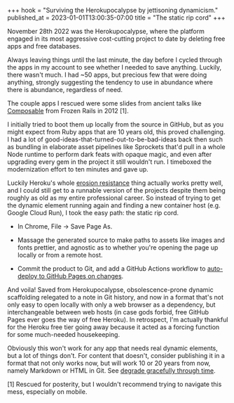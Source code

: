 +++
hook = "Surviving the Herokupocalypse by jettisoning dynamicism."
published_at = 2023-01-01T13:00:35-07:00
title = "The static rip cord"
+++

November 28th 2022 was the Herokupocalypse, where the platform engaged in its most aggressive cost-cutting project to date by deleting free apps and free databases.

Always leaving things until the last minute, the day before I cycled through the apps in my account to see whether I needed to save anything. Luckily, there wasn't much. I had ~50 apps, but precious few that were doing anything, strongly suggesting the tendency to use in abundance where there is abundance, regardless of need.

The couple apps I rescued were some slides from ancient talks like [Composable](https://brandur.github.io/composable/) from Frozen Rails in 2012 [1].

I initially tried to boot them up locally from the source in GitHub, but as you might expect from Ruby apps that are 10 years old, this proved challenging. I had a lot of good-ideas-that-turned-out-to-be-bad-ideas back then such as bundling in elaborate asset pipelines like Sprockets that'd pull in a whole Node runtime to perform dark feats with opaque magic, and even after upgrading every gem in the project it still wouldn't run. I timeboxed the modernization effort to ten minutes and gave up.

Luckily Heroku's whole [erosion resistance](/nanoglyphs/022-entropy#erosion-resistance) thing actually works pretty well, and I could still get to a runnable version of the projects despite them being roughly as old as my entire professional career. So instead of trying to get the dynamic element running again and finding a new container host (e.g. Google Cloud Run), I took the easy path: the static rip cord.

* In Chrome, File -> Save Page As.

* Massage the generated source to make paths to assets like images and fonts prettier, and agnostic as to whether you're opening the page up locally or from a remote host.

* Commit the product to Git, and add a GitHub Actions workflow to [auto-deploy to GitHub Pages on changes](https://github.com/brandur/composable/blob/master/.github/workflows/github-pages.yml).

And voila! Saved from Herokupocalypse, obsolescence-prone dynamic scaffolding relegated to a note in Git history, and now in a format that's not only easy to open locally with only a web browser as a dependency, but interchangeable between web hosts (in case gods forbid, free GitHub Pages ever goes the way of free Heroku). In retrospect, I'm actually thankful for the Heroku free tier going away because it acted as a forcing function for some much-needed housekeeping.

Obviously this won't work for any app that needs real dynamic elements, but a lot of things don't. For content that doesn't, consider publishing it in a format that not only works now, but will work 10 or 20 years from now, namely Markdown or HTML in Git. See [degrade gracefully through time](/fragments/graceful-degradation-time).

[1] Rescued for posterity, but I wouldn't recommend trying to navigate this mess, especially on mobile.